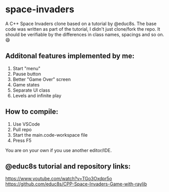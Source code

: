 # space-invaders
A C++ Space Invaders clone based on a tutorial by @educ8s. The base code was written as part of the tutorial, I didn't just clone/fork the repo. It should be verifiable by the differences in class names, spacings and so on.  😄
<br>

## Additonal features implemented by me:
1. Start "menu"
2. Pause button
3. Better "Game Over" screen
4. Game states
5. Separate UI class
6. Levels and infinite play

## How to compile:
1. Use VSCode
2. Pull repo
3. Start the main.code-workspace file
4. Press F5

You are on your own if you use another editor/IDE.
<br>

## @educ8s tutorial and repository links:
https://www.youtube.com/watch?v=TGo3Oxdpr5o <br>
https://github.com/educ8s/CPP-Space-Invaders-Game-with-raylib
